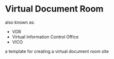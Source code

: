 # Virtual Document Room
also known as:
- VDR
- Virtual Information Control Office
- VICO

a template for creating a virtual document room site